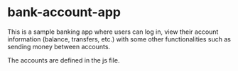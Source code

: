 # bank-account-app

This is a sample banking app where users can log in, view their account information (balance, transfers, etc.) with some other functionalities such as sending money between accounts.

The accounts are defined in the js file.
